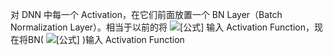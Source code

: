 对 DNN 中每一个 Activation，在它们前面放置一个 BN Layer（Batch Normalization Layer）。相当于以前的将 ![[公式]](https://www.zhihu.com/equation?tex=Wu%2Bb) 输入 Activation Function，现在将BN( ![[公式]](https://www.zhihu.com/equation?tex=Wu%2Bb) )输入 Activation Function



